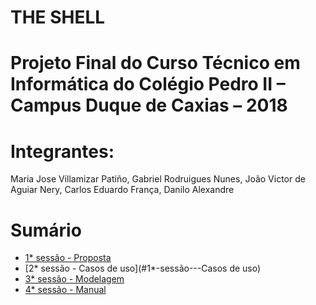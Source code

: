 # THE SHELL

# Projeto Final do Curso Técnico em Informática do Colégio Pedro II – Campus Duque de Caxias – 2018

# Integrantes:
Maria Jose Villamizar Patiño, Gabriel Rodruigues Nunes, João Victor de Aguiar Nery, Carlos Eduardo França, Danilo Alexandre

# Sumário
- [1* sessão - Proposta](#1*-sessão---Proposta)
- [2* sessão - Casos de uso](#1*-sessão---Casos de uso)
- [3* sessão - Modelagem](#3*-sessão---Modelagem)
- [4* sessão - Manual](#4*-sessão---Manual)

